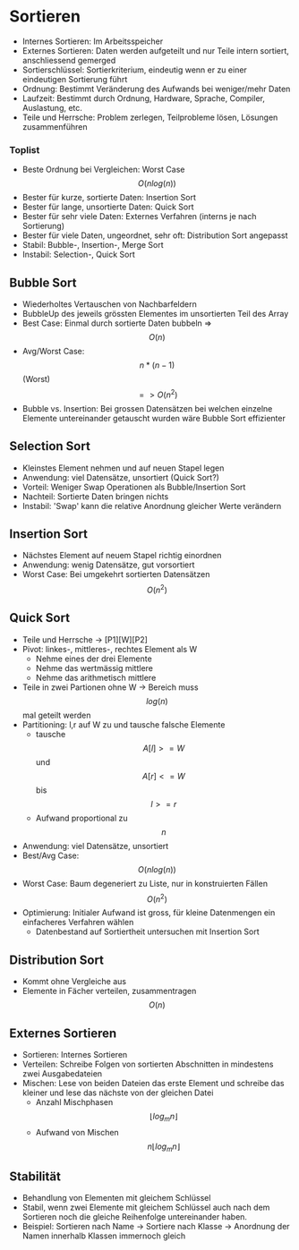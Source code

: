 # Sortieren

* Internes Sortieren: Im Arbeitsspeicher
* Externes Sortieren: Daten werden aufgeteilt und nur Teile intern sortiert, anschliessend gemerged
* Sortierschlüssel: Sortierkriterium, eindeutig wenn er zu einer eindeutigen Sortierung führt
* Ordnung: Bestimmt Veränderung des Aufwands bei weniger/mehr Daten
* Laufzeit: Bestimmt durch Ordnung, Hardware, Sprache, Compiler, Auslastung, etc.
* Teile und Herrsche: Problem zerlegen, Teilprobleme lösen, Lösungen zusammenführen

### Toplist

* Beste Ordnung bei Vergleichen: Worst Case $$O(nlog(n))$$
* Bester für kurze, sortierte Daten: Insertion Sort
* Bester für lange, unsortierte Daten: Quick Sort
* Bester für sehr viele Daten: Externes Verfahren (interns je nach Sortierung)
* Bester für viele Daten, ungeordnet, sehr oft: Distribution Sort angepasst 
* Stabil: Bubble-, Insertion-, Merge Sort
* Instabil: Selection-, Quick Sort


## Bubble Sort

* Wiederholtes Vertauschen von Nachbarfeldern
* BubbleUp des jeweils grössten Elementes im unsortierten Teil des Array
* Best Case: Einmal durch sortierte Daten bubbeln => $$O(n)$$
* Avg/Worst Case: $$ n*(n-1) $$ (Worst) $$ => O(n^2)$$
* Bubble vs. Insertion: Bei grossen Datensätzen bei welchen einzelne Elemente untereinander getauscht wurden wäre Bubble Sort effizienter

## Selection Sort

* Kleinstes Element nehmen und auf neuen Stapel legen
* Anwendung: viel Datensätze, unsortiert (Quick Sort?)
* Vorteil: Weniger Swap Operationen als Bubble/Insertion Sort
* Nachteil: Sortierte Daten bringen nichts
* Instabil: 'Swap' kann die relative Anordnung gleicher Werte verändern

## Insertion Sort

* Nächstes Element auf neuem Stapel richtig einordnen
* Anwendung: wenig Datensätze, gut vorsortiert
* Worst Case: Bei umgekehrt sortierten Datensätzen $$O(n^2)$$

## Quick Sort

* Teile und Herrsche -> [P1][W][P2]
* Pivot: linkes-, mittleres-, rechtes Element als W
  * Nehme eines der drei Elemente
  * Nehme das wertmässig mittlere
  * Nehme das arithmetisch mittlere
* Teile in zwei Partionen ohne W -> Bereich muss $$log(n)$$ mal geteilt werden
* Partitioning: l,r auf W zu und tausche falsche Elemente
  * tausche $$A[l] >= W$$ und $$A[r] <= W$$ bis $$l>=r$$
  * Aufwand proportional zu $$n$$ 
* Anwendung: viel Datensätze, unsortiert
* Best/Avg Case: $$O(nlog(n))$$
* Worst Case: Baum degeneriert zu Liste, nur in konstruierten Fällen $$O(n^2)$$
* Optimierung: Initialer Aufwand ist gross, für kleine Datenmengen ein einfacheres Verfahren wählen
  * Datenbestand auf Sortiertheit untersuchen mit Insertion Sort

## Distribution Sort

* Kommt ohne Vergleiche aus
* Elemente in Fächer verteilen, zusammentragen $$O(n)$$

## Externes Sortieren

* Sortieren: Internes Sortieren
* Verteilen: Schreibe Folgen von sortierten Abschnitten in mindestens zwei Ausgabedateien
* Mischen: Lese von beiden Dateien das erste Element und schreibe das kleiner und lese das nächste von der gleichen Datei
  * Anzahl Mischphasen $$\lfloor log_{m}n \rfloor$$
  * Aufwand von Mischen $$n \lfloor log_{m}n \rfloor$$

## Stabilität

* Behandlung von Elementen mit gleichem Schlüssel
* Stabil, wenn zwei Elemente mit gleichem Schlüssel auch nach dem Sortieren noch die gleiche Reihenfolge untereinander haben.
* Beispiel: Sortieren nach Name -> Sortiere nach Klasse -> Anordnung der Namen innerhalb Klassen immernoch gleich
